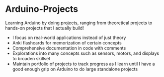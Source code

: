 # Arduino-Projects
Learning Arduino by doing projects, ranging from theoretical projects to hands-on projects that I actually build!
- I focus on real-world applications instead of just theory
- Anki flashcards for memorization of certain concepts
- Comprehensive documentation in code with comments
- Explorations into many concepts such as sensors, motors, and displays to broaden skillset
- Maintain portfolio of projects to track progress as I learn until I have a good enough grip on Arduino to do large standalone projects
